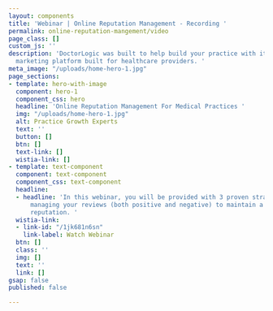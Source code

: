 ```yaml
---
layout: components
title: 'Webinar | Online Reputation Management - Recording '
permalink: online-reputation-mangement/video
page_class: []
custom_js: ''
description: 'DoctorLogic was built to help build your practice with it''s website
  marketing platform built for healthcare providers. '
meta_image: "/uploads/home-hero-1.jpg"
page_sections:
- template: hero-with-image
  component: hero-1
  component_css: hero
  headline: 'Online Reputation Management For Medical Practices '
  img: "/uploads/home-hero-1.jpg"
  alt: Practice Growth Experts
  text: ''
  button: []
  btn: []
  text-link: []
  wistia-link: []
- template: text-component
  component: text-component
  component_css: text-component
  headline:
  - headline: 'In this webinar, you will be provided with 3 proven strategies for
      managing your reviews (both positive and negative) to maintain a strong online
      reputation. '
  wistia-link:
  - link-id: "/1jk681n6sn"
    link-label: Watch Webinar
  btn: []
  class: ''
  img: []
  text: ''
  link: []
gsap: false
published: false

---
```

